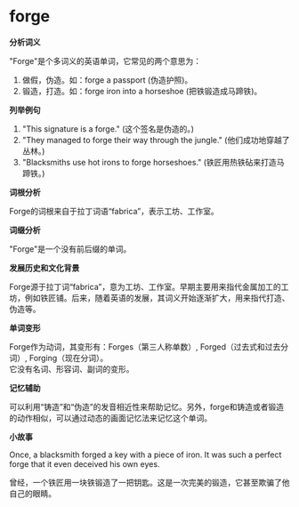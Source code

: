 # forge

**分析词义**

  

"Forge"是个多词义的英语单词，它常见的两个意思为：

  

1.  做假，伪造。如：forge a passport (伪造护照)。
2.  锻造，打造。如：forge iron into a horseshoe (把铁锻造成马蹄铁)。

  

**列举例句**

  

1.  "This signature is a forge." (这个签名是伪造的。)
2.  "They managed to forge their way through the jungle." (他们成功地穿越了丛林。)
3.  "Blacksmiths use hot irons to forge horseshoes." (铁匠用热铁砧来打造马蹄铁。)

  

**词根分析**

  

Forge的词根来自于拉丁词语“fabrica”，表示工坊、工作室。

  

**词缀分析**

  

"Forge"是一个没有前后缀的单词。

  

**发展历史和文化背景**

  

Forge源于拉丁词“fabrica”，意为工坊、工作室。早期主要用来指代金属加工的工坊，例如铁匠铺。后来，随着英语的发展，其词义开始逐渐扩大，用来指代打造、伪造等。

  

**单词变形**

  

Forge作为动词，其变形有：Forges（第三人称单数）, Forged（过去式和过去分词）, Forging（现在分词）。  
它没有名词、形容词、副词的变形。

  

**记忆辅助**

  

可以利用“铸造”和“伪造”的发音相近性来帮助记忆。另外，forge和铸造或者锻造的动作相似，可以通过动态的画面记忆法来记忆这个单词。

  

**小故事**

  

Once, a blacksmith forged a key with a piece of iron. It was such a perfect forge that it even deceived his own eyes.

  

曾经，一个铁匠用一块铁锻造了一把钥匙。这是一次完美的锻造，它甚至欺骗了他自己的眼睛。
